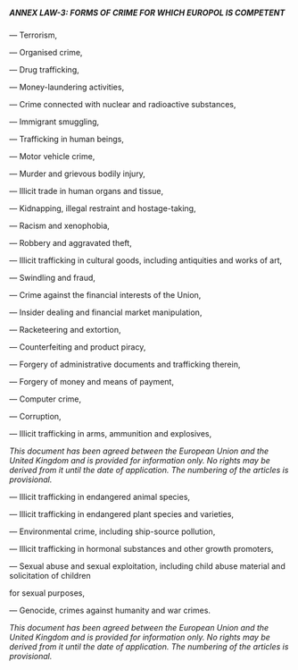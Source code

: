 
##### ANNEX LAW-3: FORMS OF CRIME FOR WHICH EUROPOL IS COMPETENT

— Terrorism,

— Organised crime,

— Drug trafficking,

— Money-laundering activities,

— Crime connected with nuclear and radioactive substances,

— Immigrant smuggling,

— Trafficking in human beings,

— Motor vehicle crime,

— Murder and grievous bodily injury,

— Illicit trade in human organs and tissue,

— Kidnapping, illegal restraint and hostage-taking,

— Racism and xenophobia,

— Robbery and aggravated theft,

— Illicit trafficking in cultural goods, including antiquities and works of art,

— Swindling and fraud,

— Crime against the financial interests of the Union,

— Insider dealing and financial market manipulation,

— Racketeering and extortion,

— Counterfeiting and product piracy,

— Forgery of administrative documents and trafficking therein,

— Forgery of money and means of payment,

— Computer crime,

— Corruption,

— Illicit trafficking in arms, ammunition and explosives,


_This document has been agreed between the European Union and the United Kingdom and is provided for information only.
No rights may be derived from it until the date of application. The numbering of the articles is provisional._

— Illicit trafficking in endangered animal species,

— Illicit trafficking in endangered plant species and varieties,

— Environmental crime, including ship-source pollution,

— Illicit trafficking in hormonal substances and other growth promoters,

— Sexual abuse and sexual exploitation, including child abuse material and solicitation of children

 
for sexual purposes,
 
— Genocide, crimes against humanity and war crimes.


_This document has been agreed between the European Union and the United Kingdom and is provided for information only.
No rights may be derived from it until the date of application. The numbering of the articles is provisional._